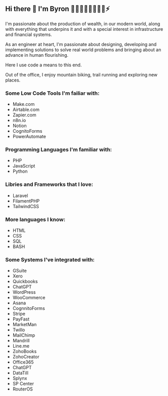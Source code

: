 <!--
**byronraymer/byronraymer** is a ✨ _special_ ✨ repository because its `README.md` (this file) appears on your GitHub profile.

Here are some ideas to get you started:

- 🔭 I’m currently working on ...
- 🌱 I’m currently learning ...
- 👯 I’m looking to collaborate on ...
- 🤔 I’m looking for help with ...
- 💬 Ask me about ...
- 📫 How to reach me: ...
- 😄 Pronouns: ...
- ⚡ Fun fact: ...
-->
## Hi there 👋 I'm Byron  🚵‍♂️🏃‍♂️🧗‍♂️🤸‍♂️⚡

I'm passionate about the production of wealth, in our modern world, along with everything that underpins it and with a special interest in infrastructure and financial systems.

As an engineer at heart, I'm passionate about designing, developing and implementing solutions to solve real world problems and bringing about an advance in human flourishing.

Here I use code a means to this end.

Out of the office, I enjoy mountain biking, trail running and exploring new places. 

### Some Low Code Tools I'm failiar with:

- Make.com
- Airtable.com
- Zapier.com
- n8n.io
- Notion
- CognitoForms
- PowerAutomate

### Programming Languages I'm familiar with:

- PHP
- JavaScript
- Python

### Libries and Frameworks that I love:

- Laravel
- FilamentPHP
- TailwindCSS

### More languages I know:

- HTML
- CSS
- SQL
- BASH

### Some Systems I've integrated with:

- GSuite
- Xero
- Quickbooks
- ChatGPT
- WordPress
- WooCommerce
- Asana
- CognnitoForms
- Stripe
- PayFast
- MarketMan
- Twillo
- MailChimp
- Mandrill
- Line.me
- ZohoBooks
- ZohoCreator
- Office365
- ChatGPT
- DataTill
- Splynx
- SP Center
- RouterOS

